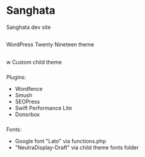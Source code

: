 # Sanghata
Sanghata dev site

##
WordPress Twenty Nineteen theme
##
w Custom child theme

###
Plugins:
* Wordfence
* Smush
* SEOPress
* Swift Performance Lite
* Donorbox

###
Fonts:
* Google font "Lato" via functions.php
* "NeutraDisplay-Draft" via child theme fonts folder